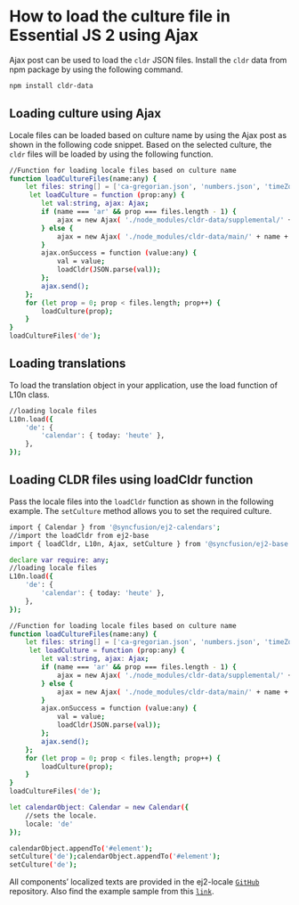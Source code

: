 # How to load the culture file in Essential JS 2 using Ajax

Ajax post can be used to load the `cldr` JSON files. Install the `cldr` data from npm package by using the following command.

```sh
npm install cldr-data
```

## Loading culture using Ajax

Locale files can be loaded based on culture name by using the Ajax post as shown in the following code snippet. Based on the selected culture, the `cldr` files will be loaded by using the following function.

```sh
//Function for loading locale files based on culture name
function loadCultureFiles(name:any) {
    let files: string[] = ['ca-gregorian.json', 'numbers.json', 'timeZoneNames.json'];
     let loadCulture = function (prop:any) {
        let val:string, ajax: Ajax;
        if (name === 'ar' && prop === files.length - 1) {
            ajax = new Ajax( './node_modules/cldr-data/supplemental/' + files[prop], 'GET', false);
        } else {
            ajax = new Ajax( './node_modules/cldr-data/main/' + name + '/' + files[prop], 'GET', false);
        }
        ajax.onSuccess = function (value:any) {
            val = value;
            loadCldr(JSON.parse(val));
        };
        ajax.send();
    };
    for (let prop = 0; prop < files.length; prop++) {
        loadCulture(prop);
    }
}
loadCultureFiles('de');
```

## Loading translations

To load the translation object in your application, use the load function of L10n class.

```sh
//loading locale files
L10n.load({
    'de': {
        'calendar': { today: 'heute' },
    },
});
```

## Loading CLDR files using loadCldr function

Pass the locale files into the `loadCldr` function as shown in the following example. The `setCulture` method allows you to set the required culture.

```sh
import { Calendar } from '@syncfusion/ej2-calendars';
//import the loadCldr from ej2-base
import { loadCldr, L10n, Ajax, setCulture } from '@syncfusion/ej2-base';

declare var require: any;
//loading locale files
L10n.load({
    'de': {
        'calendar': { today: 'heute' },
    },
});

//Function for loading locale files based on culture name
function loadCultureFiles(name:any) {
    let files: string[] = ['ca-gregorian.json', 'numbers.json', 'timeZoneNames.json'];
     let loadCulture = function (prop:any) {
        let val:string, ajax: Ajax;
        if (name === 'ar' && prop === files.length - 1) {
            ajax = new Ajax( './node_modules/cldr-data/supplemental/' + files[prop], 'GET', false);
        } else {
            ajax = new Ajax( './node_modules/cldr-data/main/' + name + '/' + files[prop], 'GET', false);
        }
        ajax.onSuccess = function (value:any) {
            val = value;
            loadCldr(JSON.parse(val));
        };
        ajax.send();
    };
    for (let prop = 0; prop < files.length; prop++) {
        loadCulture(prop);
    }
}
loadCultureFiles('de');

let calendarObject: Calendar = new Calendar({
    //sets the locale.
    locale: 'de'
});

calendarObject.appendTo('#element');
setCulture('de');calendarObject.appendTo('#element');
setCulture('de');
```

All components’ localized texts are provided in the ej2-locale [`GitHub`](https://github.com/syncfusion/ej2-locale) repository. Also find the example sample from this [`link`](http://www.syncfusion.com/downloads/support/directtrac/general/ze/ajax-locale-1067269484.zip).
